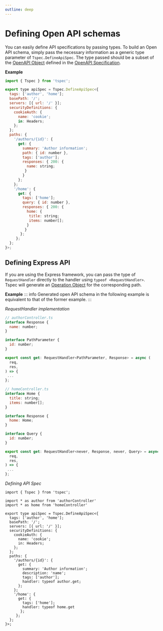 ```yaml
---
outline: deep
---
```

# Defining Open API schemas
You can easily define API specifications by passing types. To build an Open API schema, simply pass the necessary information as a generic type parameter of `Tspec.DefineApiSpec`. The type passed should be a subset of the [OpenAPI Object](https://swagger.io/specification/v3/#openapi-object) defined in the [OpenAPI Specification](https://swagger.io/specification/v3/).

**Example**
```js
import { Tspec } from 'tspec';

export type apiSpec = Tspec.DefineApiSpec<{
  tags: ['author', 'home'];
  basePath: '/';
  servers: [{ url: '/' }];
  securityDefinitions: {
    cookieAuth: {
      name: 'cookie';
      in: Headers;
    };
  };
  paths: {
    '/authors/{id}': {
      get: {
        summary: 'Author information';
        path: { id: number },
        tags: ['author'];
        responses: { 200: {
          name: string;
         }
        }
      };
    };
    '/home': { 
      get: { 
        tags: ['home'];
        query: { id: number },
        responses: { 200: {
          home: {
           title: string;
           items: number[];
          }
         }
       };
     };
  };
}>;
```


## Defining Express API 
If you are using the Express framework, you can pass the type of `RequestHandler` directly to the handler using `typeof <RequestHandler>`. Tspec will generate an [Operation Object](https://swagger.io/specification/v3/#operation-object) for the corresponding path.

**Example**
::: info
Generated open API schema in the following example is equivalent to that of the former example.
:::


*RequestHandler implementation*
```js 
// authorController.ts
interface Response {
  name: number; 
}

interface PathParameter {
  id: number;
}

export const get: RequestHandler<PathParameter, Response> = async (
  req,
  res,
) => {
 ...
};

```
```js 
// homeController.ts
interface Home {
  title: string;
  items: number[];
}

interface Response {
  home: Home; 
}

interface Query {
  id: number;
}

export const get: RequestHandler<never, Response, never, Query> = async (
  req,
  res,
) => {
 ...
};

```
*Defining API Spec*

```js{22,28}
import { Tspec } from 'tspec';

import * as author from 'authorController'
import * as home from 'homeController'

export type apiSpec = Tspec.DefineApiSpec<{
  tags: ['author', 'home'];
  basePath: '/';
  servers: [{ url: '/' }];
  securityDefinitions: {
    cookieAuth: {
      name: 'cookie';
      in: Headers;
    };
  };
  paths: {
    '/authors/{id}': {
      get: {
        summary: 'Author information';
        description: 'name';
        tags: ['author'];
        handler: typeof author.get;
      };
    };
    '/home': { 
      get: { 
        tags: ['home'];
        handler: typeof home.get 
       };
     };
  };
}>;
```